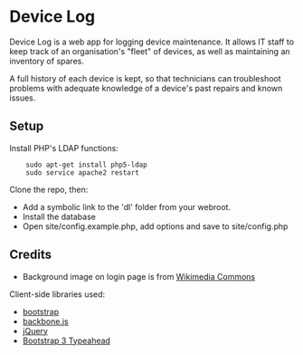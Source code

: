Device Log
==========

Device Log is a web app for logging device maintenance. It allows IT staff to keep track of an organisation's "fleet" of devices, as well as maintaining an inventory of spares.

A full history of each device is kept, so that technicians can troubleshoot problems with adequate knowledge of a device's past repairs and known issues.

Setup
-----

Install PHP's LDAP functions:

        sudo apt-get install php5-ldap
        sudo service apache2 restart

Clone the repo, then:
* Add a symbolic link to the 'dl' folder from your webroot.
* Install the database
* Open site/config.example.php, add options and save to site/config.php

Credits
-------
* Background image on login page is from [Wikimedia Commons](http://commons.wikimedia.org/wiki/File:Purekkari_neemel.jpg)

Client-side libraries used:
* [bootstrap](http://getbootstrap.com/‎)
* [backbone.js](http://backbonejs.org/‎)
* [jQuery](http://jquery.com/‎)
* [Bootstrap 3 Typeahead](https://github.com/bassjobsen/Bootstrap-3-Typeahead)

